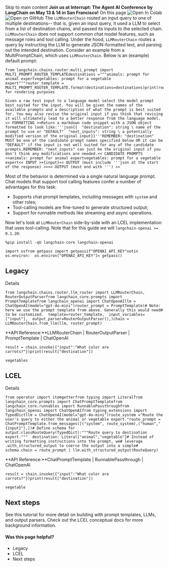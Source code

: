 Skip to main content
**Join us at Interrupt: The Agent AI Conference by LangChain on May 13 & 14 in San Francisco!**
On this page
![Open In Colab](https://colab.research.google.com/assets/colab-badge.svg)![Open on GitHub](https://img.shields.io/badge/Open%20on%20GitHub-grey?logo=github&logoColor=white)
The `LLMRouterChain` routed an input query to one of multiple destinations-- that is, given an input query, it used a LLM to select from a list of destination chains, and passed its inputs to the selected chain.
`LLMRouterChain` does not support common chat model features, such as message roles and tool calling. Under the hood, `LLMRouterChain` routes a query by instructing the LLM to generate JSON-formatted text, and parsing out the intended destination.
Consider an example from a MultiPromptChain, which uses `LLMRouterChain`. Below is an (example) default prompt:
```
from langchain.chains.router.multi_prompt import MULTI_PROMPT_ROUTER_TEMPLATEdestinations ="""animals: prompt for animal expertvegetables: prompt for a vegetable expert"""router_template = MULTI_PROMPT_ROUTER_TEMPLATE.format(destinations=destinations)print(router_template.replace("`","'"))# for rendering purposes
```

```
Given a raw text input to a language model select the model prompt best suited for the input. You will be given the names of the available prompts and a description of what the prompt is best suited for. You may also revise the original input if you think that revising it will ultimately lead to a better response from the language model.<< FORMATTING >>Return a markdown code snippet with a JSON object formatted to look like:'''json{{  "destination": string \ name of the prompt to use or "DEFAULT"  "next_inputs": string \ a potentially modified version of the original input}}'''REMEMBER: "destination" MUST be one of the candidate prompt names specified below OR it can be "DEFAULT" if the input is not well suited for any of the candidate prompts.REMEMBER: "next_inputs" can just be the original input if you don't think any modifications are needed.<< CANDIDATE PROMPTS >>animals: prompt for animal expertvegetables: prompt for a vegetable expert<< INPUT >>{input}<< OUTPUT (must include '''json at the start of the response) >><< OUTPUT (must end with ''') >>
```

Most of the behavior is determined via a single natural language prompt. Chat models that support tool calling features confer a number of advantages for this task:
  * Supports chat prompt templates, including messages with `system` and other roles;
  * Tool-calling models are fine-tuned to generate structured output;
  * Support for runnable methods like streaming and async operations.


Now let's look at `LLMRouterChain` side-by-side with an LCEL implementation that uses tool-calling. Note that for this guide we will `langchain-openai >= 0.1.20`:
```
%pip install -qU langchain-core langchain-openai
```

```
import osfrom getpass import getpassif"OPENAI_API_KEY"notin os.environ:  os.environ["OPENAI_API_KEY"]= getpass()
```

## Legacy​
Details
```
from langchain.chains.router.llm_router import LLMRouterChain, RouterOutputParserfrom langchain_core.prompts import PromptTemplatefrom langchain_openai import ChatOpenAIllm = ChatOpenAI(model="gpt-4o-mini")router_prompt = PromptTemplate(# Note: here we use the prompt template from above. Generally this would need# to be customized.  template=router_template,  input_variables=["input"],  output_parser=RouterOutputParser(),)chain = LLMRouterChain.from_llm(llm, router_prompt)
```

**API Reference:**LLMRouterChain | RouterOutputParser | PromptTemplate | ChatOpenAI
```
result = chain.invoke({"input":"What color are carrots?"})print(result["destination"])
```

```
vegetables
```

## LCEL​
Details
```
from operator import itemgetterfrom typing import Literalfrom langchain_core.prompts import ChatPromptTemplatefrom langchain_core.runnables import RunnablePassthroughfrom langchain_openai import ChatOpenAIfrom typing_extensions import TypedDictllm = ChatOpenAI(model="gpt-4o-mini")route_system ="Route the user's query to either the animal or vegetable expert."route_prompt = ChatPromptTemplate.from_messages([("system", route_system),("human","{input}"),])# Define schema for output:classRouteQuery(TypedDict):"""Route query to destination expert."""  destination: Literal["animal","vegetable"]# Instead of writing formatting instructions into the prompt, we# leverage .with_structured_output to coerce the output into a simple# schema.chain = route_prompt | llm.with_structured_output(RouteQuery)
```

**API Reference:**ChatPromptTemplate | RunnablePassthrough | ChatOpenAI
```
result = chain.invoke({"input":"What color are carrots?"})print(result["destination"])
```

```
vegetable
```

## Next steps​
See this tutorial for more detail on building with prompt templates, LLMs, and output parsers.
Check out the LCEL conceptual docs for more background information.
#### Was this page helpful?
  * Legacy
  * LCEL
  * Next steps


